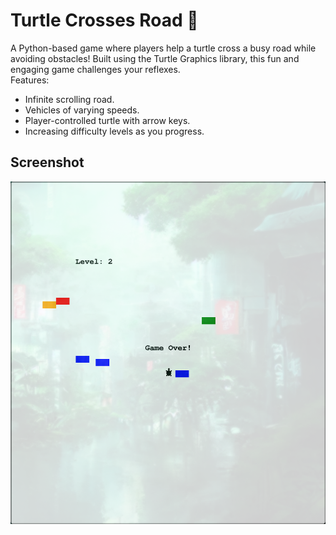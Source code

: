 # Turtle Crosses Road 🐢

A Python-based game where players help a turtle cross a busy road while avoiding obstacles! Built using the Turtle Graphics library, this fun and engaging game challenges your reflexes.<br>
Features:<br>
   - Infinite scrolling road.<br>
   - Vehicles of varying speeds.<br>
   - Player-controlled turtle with arrow keys.<br>
   - Increasing difficulty levels as you progress.<br>

## Screenshot
![Turtle Crosses Road Gameplay](image/example.png)